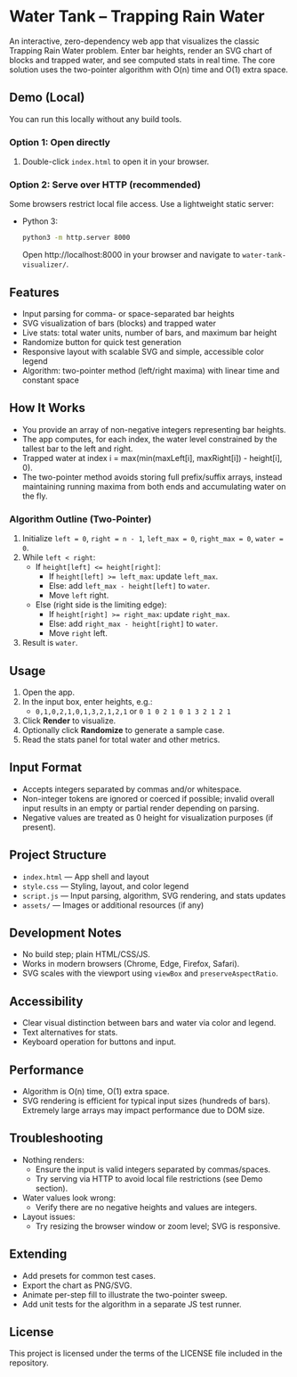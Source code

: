 # Water Tank – Trapping Rain Water

An interactive, zero-dependency web app that visualizes the classic Trapping Rain Water problem. Enter bar heights, render an SVG chart of blocks and trapped water, and see computed stats in real time. The core solution uses the two-pointer algorithm with O(n) time and O(1) extra space.

## Demo (Local)
You can run this locally without any build tools.

### Option 1: Open directly
1. Double-click `index.html` to open it in your browser.

### Option 2: Serve over HTTP (recommended)
Some browsers restrict local file access. Use a lightweight static server:

- Python 3:
  ```bash
  python3 -m http.server 8000
  ```
  Open http://localhost:8000 in your browser and navigate to `water-tank-visualizer/`.

## Features
- Input parsing for comma- or space-separated bar heights
- SVG visualization of bars (blocks) and trapped water
- Live stats: total water units, number of bars, and maximum bar height
- Randomize button for quick test generation
- Responsive layout with scalable SVG and simple, accessible color legend
- Algorithm: two-pointer method (left/right maxima) with linear time and constant space

## How It Works
- You provide an array of non-negative integers representing bar heights.
- The app computes, for each index, the water level constrained by the tallest bar to the left and right.
- Trapped water at index i = max(min(maxLeft[i], maxRight[i]) - height[i], 0).
- The two-pointer method avoids storing full prefix/suffix arrays, instead maintaining running maxima from both ends and accumulating water on the fly.

### Algorithm Outline (Two-Pointer)
1. Initialize `left = 0`, `right = n - 1`, `left_max = 0`, `right_max = 0`, `water = 0`.
2. While `left < right`:
   - If `height[left] <= height[right]`:
     - If `height[left] >= left_max`: update `left_max`.
     - Else: add `left_max - height[left]` to `water`.
     - Move `left` right.
   - Else (right side is the limiting edge):
     - If `height[right] >= right_max`: update `right_max`.
     - Else: add `right_max - height[right]` to `water`.
     - Move `right` left.
3. Result is `water`.

## Usage
1. Open the app.
2. In the input box, enter heights, e.g.:
   - `0,1,0,2,1,0,1,3,2,1,2,1` or `0 1 0 2 1 0 1 3 2 1 2 1`
3. Click **Render** to visualize.
4. Optionally click **Randomize** to generate a sample case.
5. Read the stats panel for total water and other metrics.

## Input Format
- Accepts integers separated by commas and/or whitespace.
- Non-integer tokens are ignored or coerced if possible; invalid overall input results in an empty or partial render depending on parsing.
- Negative values are treated as 0 height for visualization purposes (if present).

## Project Structure
- `index.html` — App shell and layout
- `style.css` — Styling, layout, and color legend
- `script.js` — Input parsing, algorithm, SVG rendering, and stats updates
- `assets/` — Images or additional resources (if any)

## Development Notes
- No build step; plain HTML/CSS/JS.
- Works in modern browsers (Chrome, Edge, Firefox, Safari).
- SVG scales with the viewport using `viewBox` and `preserveAspectRatio`.

## Accessibility
- Clear visual distinction between bars and water via color and legend.
- Text alternatives for stats.
- Keyboard operation for buttons and input.

## Performance
- Algorithm is O(n) time, O(1) extra space.
- SVG rendering is efficient for typical input sizes (hundreds of bars). Extremely large arrays may impact performance due to DOM size.

## Troubleshooting
- Nothing renders:
  - Ensure the input is valid integers separated by commas/spaces.
  - Try serving via HTTP to avoid local file restrictions (see Demo section).
- Water values look wrong:
  - Verify there are no negative heights and values are integers.
- Layout issues:
  - Try resizing the browser window or zoom level; SVG is responsive.

## Extending
- Add presets for common test cases.
- Export the chart as PNG/SVG.
- Animate per-step fill to illustrate the two-pointer sweep.
- Add unit tests for the algorithm in a separate JS test runner.

## License
This project is licensed under the terms of the LICENSE file included in the repository.